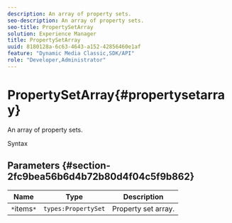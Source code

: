 ```yaml
---
description: An array of property sets.
seo-description: An array of property sets.
seo-title: PropertySetArray
solution: Experience Manager
title: PropertySetArray
uuid: 8180128a-6c63-4643-a152-42856460e1af
feature: "Dynamic Media Classic,SDK/API"
role: "Developer,Administrator"
---
```


# PropertySetArray{#propertysetarray}

An array of property sets.

 Syntax 

## Parameters {#section-2fc9bea56b6d4b72b80d4f04c5f9b862}

|  Name  | Type  | Description  |
|---|---|---|
|  `*`items`*`  | `types:PropertySet`  | Property set array.  |

